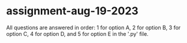 # assignment-aug-19-2023

All questions are answered in order: 1 for option A, 2 for option B, 3 for option C, 4 for option D, and 5 for option E in the '.py' file.
